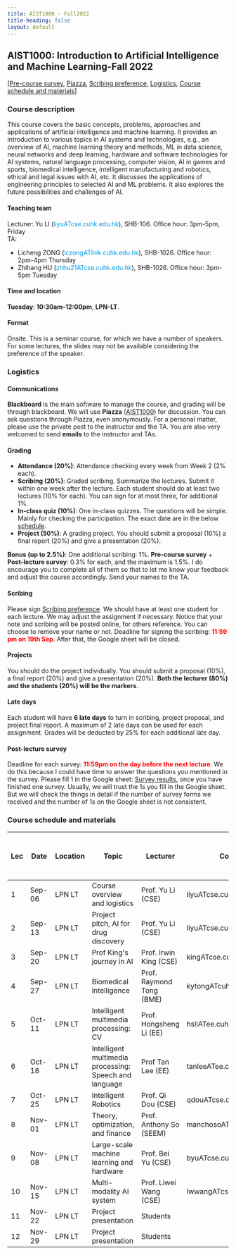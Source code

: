 ```yaml
---
title: AIST1000 - Fall2022
title-heading: false
layout: default
---
```


## AIST1000: Introduction to Artificial Intelligence and Machine Learning-Fall 2022

[<a href="https://forms.gle/BG2CPg5hqbRv9KUH6">Pre-course survey</a>, <a href="https://www.piazza.com/cuhk.edu.hk/fall2022/aist1000">Piazza</a>, 
<a href="https://docs.google.com/spreadsheets/d/1KnBVwOY0zNKy_I34AC6GzPFyVbRk3rK5hk_NbzR4Zdw/edit?usp=sharing">Scribing preference</a>,
<a href="#logistics">Logistics</a>, <a href="#schedule_materials">Course schedule and materials</a>]

### <a>Course description</a>
This course covers the basic concepts, problems, approaches and applications of artificial intelligence and machine learning. It provides an introduction to various topics in AI systems and technologies, e.g., an overview of AI, machine learning theory and methods, ML in data science, neural networks and deep learning, hardware and software technologies for AI systems, natural language processing, computer vision, AI in games and sports, biomedical intelligence, intelligent manufacturing and robotics, ethical and legal issues with AI, etc. It discusses the applications of engineering principles to selected AI and ML problems. It also explores the future possibilities and challenges of AI.

#### Teaching team
Lecturer: 
Yu LI (<span style="color: #0099e6">liyuATcse.cuhk.edu.hk</span>), SHB-106. Office hour: 3pm-5pm, Friday <br>
TA: 
- Licheng ZONG (<span style="color: #0099e6">lczongATlink.cuhk.edu.hk</span>), SHB-1026. Office hour: 2pm-4pm Thursday
- Zhihang HU (<span style="color: #0099e6">zhhu21ATcse.cuhk.edu.hk</span>), SHB-1026. Office hour: 3pm-5pm Tuesday  <br>

#### Time and location
<b>Tuesday</b>: <b>10:30am-12:00pm</b>, <b>LPN-LT</b>. <br>

#### Format
Onsite. This is a seminar course, for which we have a number of speakers. For some lectures, the slides may not be available considering the preference of the speaker. 

### <a id="logistics">Logistics</a>



#### Communications
<b>Blackboard</b> is the main software to manage the course, and grading will be through blackboard. We will use <b>Piazza</b> (<a href="piazza.com/cuhk.edu.hk/fall2022/aist1000">AIST1000</a>) for discussion. You can ask questions through Piazza, even anonymously. For a personal matter, please use the private post to the instructor and the TA. You are also very welcomed to send <b>emails</b> to the instructor and TAs.


#### Grading
<ul>
<li><b>Attendance (20%)</b>: Attendance checking every week from Week 2 (2% each).</li>
<li><b>Scribing (20%)</b>: Graded scribing. Summarize the lectures. Submit it within one week after the lecture. Each student should do at least two lectures (10% for each). You can sign for at most three, for additional 1%.</li>
<li><b>In-class quiz (10%)</b>: One in-class quizzes. The questions will be simple. Mainly for checking the participation. The exact date are in the below <a href="#schedule_materials">schedule</a>.</li>
<li><b>Project (50%)</b>: A grading project. You should submit a proposal (10%) a final report (20%) and give a presentation (20%). </li>
</ul>

<b>Bonus (up to 2.5%)</b>: One additional scribing: 1%. <b>Pre-course survey</b> + <b>Post-lecture survey</b>: 0.3% for each, and the maximum is 1.5%. I do encourage you to complete all of them so that to let me know your feedback and adjust the course accordingly. Send your names to the TA. 


#### Scribing
Please sign <a href="https://docs.google.com/spreadsheets/d/1KnBVwOY0zNKy_I34AC6GzPFyVbRk3rK5hk_NbzR4Zdw/edit?usp=sharing">Scribing preference</a>. We should have at least one student for each lecture. We may adjust the assignment if necessary. Notice that your note and scribing will be posted online, for others reference. You can choose to remove your name or not. Deadline for signing the scribing: **<span style="color:red;">11:59 pm on 19th Sep</span>**. After that, the Google sheet will be closed.

#### Projects
You should do the project individually. You should submit a proposal (10%), a final report (20%) and give a presentation (20%). <b>Both the lecturer (80%) and the students (20%) will be the markers</b>.

#### Late days
Each student will have <b>6 late days</b> to turn in scribing, project proposal, and project final report. A maximum of 2 late days can be used for each assignment. Grades will be deducted by 25% for each additional late day. 

#### Post-lecture survey
Deadline for each survey: **<span style="color:red;">11:59pm on the day before the next lecture</span>**. We do this because I could have time to answer the questions you mentioned in the survey. Please fill 1 in the Google sheet: <a href="https://docs.google.com/spreadsheets/d/1MXR6yEputJY6ZQLPdeWB4hzwMTOpAacOP2BQOZ_kuNs/edit?usp=sharing">Survey results</a>, once you have finished one survey. Usually, we will trust the 1s you fill in the Google sheet. But we will check the things in detail if the number of survey forms we received and the number of 1s on the Google sheet is not consistent.


### <a id="schedule_materials">Course schedule and materials</a>

| Lec | Date | Location | Topic | Lecturer | Contact | Slides/Video | Notes | Important dates (All due at **<span style="color:red;">11:59 pm</span>**) |
| ------ |------ |-------| ------| -----| ----- |-------|-------|---------|
| 1 |   Sep-06 | LPN LT | Course overview and logistics	| Prof. Yu Li (CSE) | liyuATcse.cuhk.edu.hk |
| 2 |	Sep-13 | LPN LT | Project pitch, AI for drug discovery | Prof. Yu Li (CSE) | liyuATcse.cuhk.edu.hk |	
| 3 |	Sep-20 | LPN LT | Prof King's journey in AI	| Prof. Irwin King (CSE) | kingATcse.cuhk.edu.hk |	
| 4 |	Sep-27 | LPN LT | Biomedical intelligence | Prof. Raymond Tong (BME) | kytongATcuhk.edu.hk |
| 5 |	Oct-11 | LPN LT | Intelligent multimedia processing: CV	| Prof. Hongsheng Li (EE) | hsliATee.cuhk.edu.hk |
| 6 |	Oct-18 | LPN LT | Intelligent multimedia processing: Speech and language | Prof Tan Lee	(EE) | tanleeATee.cuhk.edu.hk |
| 7 |	Oct-25 | LPN LT | Intelligent Robotics | Prof. Qi Dou (CSE)	| qdouATcse.cuhk.edu.hk	|
| 8 |	Nov-01 | LPN LT | Theory, optimization, and finance | Prof. Anthony So (SEEM) | manchosoATse.cuhk.edu.hk |
| 9 |	Nov-08 | LPN LT | Large-scale machine learning and hardware | Prof. Bei Yu (CSE) | byuATcse.cuhk.edu.hk |
| 10 |	Nov-15 | LPN LT | Multi-modality AI system | Prof. Liwei Wang (CSE)	| lwwangATcse.cuhk.edu.hk |
| 11 |	Nov-22 | LPN LT | Project presentation | Students | | | | **<span style="color:red;">Quiz</span>** |			
| 12 |	Nov-29 | LPN LT | Project presentation | Students |	
